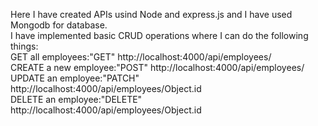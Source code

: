Here I have created APIs usind Node and express.js and I have used Mongodb for database.<br/>
I have implemented basic CRUD operations where I can do the following things:<br/>
GET all employees:"GET" http://localhost:4000/api/employees/ <br/>
CREATE a new employee:"POST" http://localhost:4000/api/employees/ <br/>
UPDATE an employee:"PATCH" http://localhost:4000/api/employees/Object.id <br/>
DELETE an employee:"DELETE" http://localhost:4000/api/employees/Object.id <br/>
